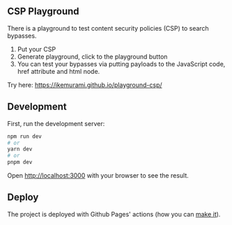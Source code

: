 ## CSP Playground

There is a playground to test content security policies (CSP) to search bypasses. 

1. Put your CSP
2. Generate playground, click to the playground button
3. You can test your bypasses via putting payloads to the JavaScript code, href attribute and html node.

Try here: https://ikemurami.github.io/playground-csp/

## Development

First, run the development server:

```bash
npm run dev
# or
yarn dev
# or
pnpm dev
```

Open [http://localhost:3000](http://localhost:3000) with your browser to see the result.

## Deploy

The project is deployed with Github Pages' actions (how you can [make it](https://medium.com/frontendweb/how-to-deploy-a-nextjs-app-to-github-pages-1de4f6ed762e)). 
